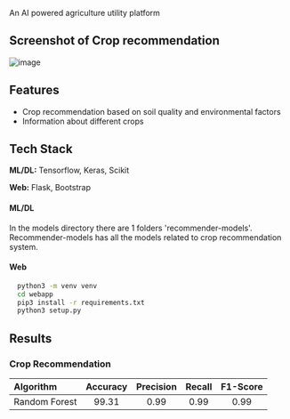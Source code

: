 An AI powered agriculture utility platform

## Screenshot of Crop recommendation 
![image](https://github.com/saklen077/Crop-Recommendation/assets/110762373/ff2ba5ab-7b11-467d-bf4b-d074ad16a0d9)

## Features
- Crop recommendation based on soil quality and environmental factors
- Information about different crops

## Tech Stack

**ML/DL:** Tensorflow, Keras, Scikit

**Web:** Flask, Bootstrap

#### ML/DL

In the models directory there are 1 folders 'recommender-models'. Recommender-models has all the models related to crop recommendation system.

#### Web

```bash
  python3 -m venv venv
  cd webapp
  pip3 install -r requirements.txt
  python3 setup.py
```
## Results

### Crop Recommendation

| Algorithm   | Accuracy | Precision|Recall|F1-Score|
| :---        |    :----:   | :---: | :---: | :---: |
|Random Forest|99.31|0.99|0.99|0.99|

